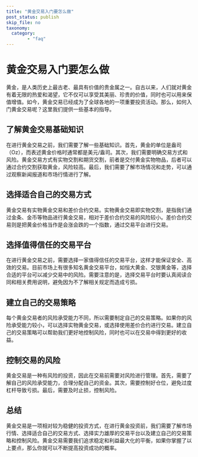```yaml
---
title: "黄金交易入门要怎么做"
post_status: publish
skip_file: no
taxonomy:
  category:
        - "faq"
---
```


# 黄金交易入门要怎么做

黄金，是人类历史上最古老、最具有价值的贵金属之一。自古以来，人们就对黄金有着无限的热爱和渴望，它不仅可以享受其美丽、珍贵的价值，同时也可以用来保值增值。如今，黄金交易已经成为了全球各地的一项重要投资活动。那么，如何入门黄金交易呢？这里我们提供一些基本的指导。

## 了解黄金交易基础知识

在进行黄金交易之前，我们需要了解一些基础知识。首先，黄金的单位是盎司（Oz），而表述黄金价格时通常都是美元/盎司。其次，我们需要明确交易方式和风险。黄金交易方式有实物交割和期货交割，前者是交付黄金实物物品，后者可以通过合约交割获取黄金，风险较高。最后，我们需要了解市场情况和走势，可以通过观察新闻报道和市场行情进行了解。

## 选择适合自己的交易方式

黄金交易有实物黄金交易和差价合约交易。实物黄金交易即实物交割，是指我们通过金条、金币等物品进行黄金交易，相对于差价合约交易的风险较小。差价合约交易则是把黄金价格当作是会涨会跌的一个指数，通过交易平台进行交易。

## 选择值得信任的交易平台

在进行黄金交易之前，需要选择一家值得信任的交易平台，这样才能保证安全、高效的交易。目前市场上有很多知名黄金交易平台，如恒大黄金、交银黄金等，选择合适的平台可以减少交易中的风险。需要注意的是，选择交易平台时要认真阅读合同和相关费用说明，避免因为不了解相关规定而造成亏损。

## 建立自己的交易策略

每个黄金交易者的风险承受能力不同，所以需要制定自己的交易策略。如果你的风险承受能力较小，可以选择实物黄金交易，或选择使用差价合约进行交易。建立自己的交易策略可以帮助我们更好地控制风险，同时也可以在交易中得到更好的收益。

## 控制交易的风险

黄金交易是一种有风险的投资，因此在交易前需要对风险进行管理。首先，需要了解自己的风险承受能力，合理分配自己的资金。其次，需要控制好仓位，避免过度杠杆导致亏损。最后，需要及时止损，控制风险。

## 总结

黄金交易是一项相对较为稳健的投资方式，在进行黄金投资前，我们需要了解市场行情、选择适合自己的交易方式、选择实力雄厚的交易平台以及建立自己的交易策略和控制风险。黄金交易需要我们追求稳定和利益最大化的平衡，如果你掌握了以上要点，那么你就可以不断提高投资成功的概率。

